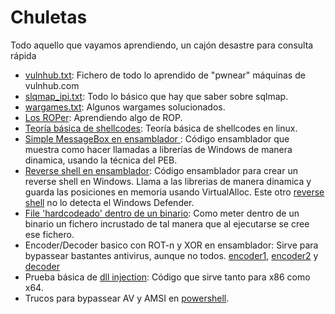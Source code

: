 # Chuletas
Todo aquello que vayamos aprendiendo, un cajón desastre para consulta rápida
- [vulnhub.txt](https://github.com/g4ngli0s/chuletas/blob/master/vulnhub.txt): Fichero de todo lo aprendido de "pwnear" máquinas de vulnhub.com
- [slqmap_ipi.txt](https://github.com/g4ngli0s/chuletas/blob/master/sqlmap_ipi.txt): Todo lo básico que hay que saber sobre sqlmap.
- [wargames.txt](https://github.com/g4ngli0s/chuletas/blob/master/wargames.txt): Algunos wargames solucionados.
- [Los ROPer](https://github.com/g4ngli0s/chuletas/blob/master/ropers.md): Aprendiendo algo de ROP.
- [Teoría básica de shellcodes](https://github.com/g4ngli0s/chuletas/blob/master/shellcode.md): Teoría básica de shellcodes en linux.
- [Simple MessageBox en ensamblador ](https://github.com/g4ngli0s/chuletas/blob/master/MsgBoxPEBStyle.asm): Código ensamblador que muestra como hacer llamadas a librerías de Windows de manera dinamica, usando la técnica del PEB.
- [Reverse shell en ensamblador](https://github.com/g4ngli0s/chuletas/blob/master/RevShell.asm): Código ensamblador para crear un reverse shell en Windows. Llama a las librerias de manera dinamica y guarda las posiciones en memoria usando VirtualAlloc. Este otro [reverse shell](https://github.com/g4ngli0s/chuletas/blob/master/RevShellnoAV.asm) no lo detecta el Windows Defender.
- [File 'hardcodeado' dentro de un binario](https://github.com/g4ngli0s/chuletas/blob/master/filehardcoded.txt): Como meter dentro de un binario un fichero incrustado de tal manera que al ejecutarse se cree ese fichero. 
- Encoder/Decoder basico con ROT-n y XOR en ensamblador: Sirve para bypassear bastantes antivirus, aunque no todos. [encoder1](https://github.com/g4ngli0s/chuletas/blob/master/encoder1.asm), [encoder2](https://github.com/g4ngli0s/chuletas/blob/master/encoder2.asm) y [decoder](https://github.com/g4ngli0s/chuletas/blob/master/decoder.asm)
- Prueba básica de [dll injection](https://github.com/g4ngli0s/chuletas/blob/master/dllinjection/Readme.md): Código que sirve tanto para x86 como x64.
- Trucos para bypassear AV y AMSI en [powershell](https://github.com/g4ngli0s/chuletas/blob/master/bypasspowershell/Readme.md).

